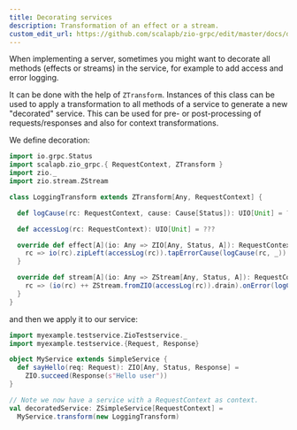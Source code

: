```yaml
---
title: Decorating services
description: Transformation of an effect or a stream.
custom_edit_url: https://github.com/scalapb/zio-grpc/edit/master/docs/decorating.md
---
```


When implementing a server, sometimes you might want to decorate all methods (effects or streams)
in the service, for example to add access and error logging.

It can be done with the help of `ZTransform`. Instances of this class can be used
to apply a transformation to all methods of a service to generate a new "decorated" service.
This can be used for pre- or post-processing of requests/responses and also for context transformations.

We define decoration:

```scala mdoc
import io.grpc.Status
import scalapb.zio_grpc.{ RequestContext, ZTransform }
import zio._
import zio.stream.ZStream

class LoggingTransform extends ZTransform[Any, RequestContext] {

  def logCause(rc: RequestContext, cause: Cause[Status]): UIO[Unit] = ???

  def accessLog(rc: RequestContext): UIO[Unit] = ???

  override def effect[A](io: Any => ZIO[Any, Status, A]): RequestContext => ZIO[Any, Status, A] = {
    rc => io(rc).zipLeft(accessLog(rc)).tapErrorCause(logCause(rc, _))
  }

  override def stream[A](io: Any => ZStream[Any, Status, A]): RequestContext => ZStream[Any, Status, A] = {
    rc => (io(rc) ++ ZStream.fromZIO(accessLog(rc)).drain).onError(logCause(rc, _))
  }
}
```

and then we apply it to our service:

```scala mdoc
import myexample.testservice.ZioTestservice._
import myexample.testservice.{Request, Response}

object MyService extends SimpleService {
  def sayHello(req: Request): ZIO[Any, Status, Response] =
    ZIO.succeed(Response(s"Hello user"))
}

// Note we now have a service with a RequestContext as context.
val decoratedService: ZSimpleService[RequestContext] =
  MyService.transform(new LoggingTransform)
```

